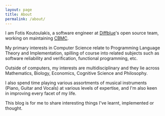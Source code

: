 ```yaml
---
layout: page
title: About
permalink: /about/
---
```


I am Fotis Koutoulakis, a software engineer at [Diffblue](https://www.diffblue.com)'s
open source team, working on maintaining [CBMC](https://github.com/diffblue/cbmc).

My primary interests in Computer Science relate to Programming Language Theory and
Implementation, spilling of course into related subjects such as software reliability
and verification, functional programming, etc.

Outside of computers, my interests are multidisciplinary and they lie across Mathematics,
Biology, Economics, Cognitive Science and Philosophy.

I also spend time playing various assortments of musical instruments (Piano, Guitar
and Vocals) at various levels of expertise, and I'm also keen in improving every
facet of my life.

This blog is for me to share interesting things I've learnt, implemented or thought.
